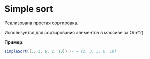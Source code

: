 # Simple sort

Реализована простая сортировка. 

Используется для сортирования элементов в массиве за O(n^2).

**Пример:**
```js
simpleSort([5, 3, 6, 2, 10]) // → [2, 3, 5, 6, 10]
```